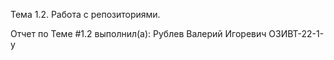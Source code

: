 Тема 1.2. Работа с репозиториями.

Отчет по Теме #1.2 выполнил(а):
Рублев Валерий Игоревич
ОЗИВТ-22-1-у
